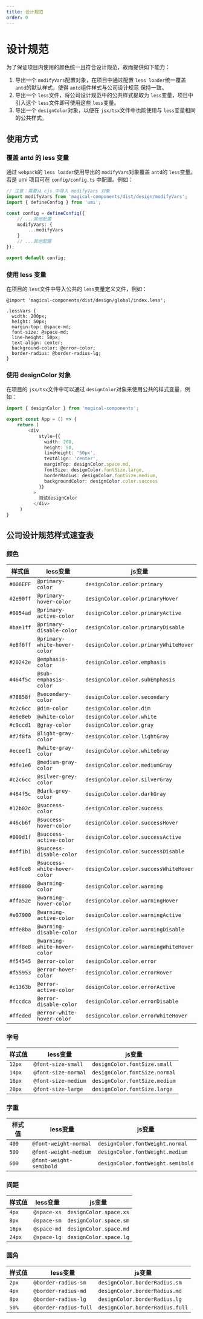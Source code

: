```yaml
---
title: 设计规范
order: 0
---
```

# 设计规范

为了保证项目内使用的颜色统一且符合设计规范，故而提供如下能力：

1. 导出一个 `modifyVars`配置对象，在项目中通过配置 `less loader`统一覆盖 `antd`的默认样式，使得 `antd`组件样式与公司设计规范 保持一致。
2. 导出一个 `less`文件，将公司设计规范中的公共样式提取为 `less`变量，项目中引入这个 `less`文件即可使用这些 `less`变量。
3. 导出一个 `designColor`对象，以便在 `jsx/tsx`文件中也能使用与 `less`变量相同的公共样式。

## 使用方式

### 覆盖 antd 的 less 变量

通过 `webpack`的 `less loader`使用导出的 `modifyVars`对象覆盖 `antd`的 `less`变量。若是 umi 项目可在 `config/config.ts` 中配置。例如：

```typescript
// 注意：需要从 cjs 中导入 modifyVars 对象
import modifyVars from 'magical-components/dist/design/modifyVars';
import { defineConfig } from 'umi';

const config = defineConfig({
    // ...其他配置
    modifyVars: {
        ...modifyVars
    }
    // ...其他配置
});

export default config;
```

### 使用 less 变量

在项目的 `less`文件中导入公共的 `less`变量定义文件，例如：

```less
@import 'magical-components/dist/design/global/index.less';

.lessVars {
  width: 200px;
  height: 50px;
  margin-top: @space-md;
  font-size: @space-md;
  line-height: 50px;
  text-align: center;
  background-color: @error-color;
  border-radius: @border-radius-lg;
}
```

### 使用 designColor 对象

在项目的 `jsx/tsx`文件中可以通过 `designColor`对象来使用公共的样式变量，例如：

```typescript
import { designColor } from 'magical-components';

export const App = () => {
    return (
        <div
            style={{
              width: 200,
              height: 50,
              lineHeight: '50px',
              textAlign: 'center',
              marginTop: designColor.space.md,
              fontSize: designColor.fontSize.large,
              borderRadius: designColor.fontSize.medium,
              backgroundColor: designColor.color.success
            }}
          >
            测试designColor
          </div>
     )
}
```

## 公司设计规范样式速查表

### 颜色
|  样式值  | less变量                   | js变量                              |
| --------- | ---------------------------- | ------------------------------------- |
| `#006EFF` | `@primary-color`             | `designColor.color.primary`           |
| `#2e90ff` | `@primary-hover-color`       | `designColor.color.primaryHover`      |
| `#0054ad` | `@primary-active-color`      | `designColor.color.primaryActive`     |
| `#bae1ff` | `@primary-disable-color`     | `designColor.color.primaryDisable`    |
| `#e8f6ff` | `@primary-white-hover-color` | `designColor.color.primaryWhiteHover` |
| `#20242e` | `@emphasis-color`            | `designColor.color.emphasis`          |
| `#464f5c` | `@sub-emphasis-color`        | `designColor.color.subEmphasis`       |
| `#78858f` | `@secondary-color`           | `designColor.color.secondary`         |
| `#c2c6cc` | `@dim-color`                 | `designColor.color.dim`               |
| `#e6e8eb` | `@white-color`               | `designColor.color.white`             |
| `#c9ccd1` | `@gray-color`                | `designColor.color.gray`              |
| `#f7f8fa` | `@light-gray-color`          | `designColor.color.lightGray`         |
| `#eceef1` | `@white-gray-color`          | `designColor.color.whiteGray`         |
| `#dfe1e6` | `@medium-gray-color`         | `designColor.color.mediumGray`        |
| `#c2c6cc` | `@silver-grey-color`         | `designColor.color.silverGray`        |
| `#464f5c` | `@dark-grey-color`           | `designColor.color.darkGray`          |
| `#12b02c` | `@success-color`             | `designColor.color.success`           |
| `#46cb6f` | `@success-hover-color`       | `designColor.color.successHover`      |
| `#009d1f` | `@success-active-color`      | `designColor.color.successActive`     |
| `#aff1b1` | `@success-disable-color`     | `designColor.color.successDisable`    |
| `#e8fce8` | `@success-white-hover-color` | `designColor.color.successWhiteHover` |
| `#ff8800` | `@warning-color`             | `designColor.color.warning`           |
| `#ffa52e` | `@warning-hover-color`       | `designColor.color.warningHover`      |
| `#e07000` | `@warning-active-color`      | `designColor.color.warningActive`     |
| `#ffe8ba` | `@warning-disable-color`     | `designColor.color.warningDisable`    |
| `#fff8e8` | `@warning-white-hover-color` | `designColor.color.warningWhiteHover` |
| `#f54545` | `@error-color`               | `designColor.color.error`             |
| `#f55953` | `@error-hover-color`         | `designColor.color.errorHover`        |
| `#c1363b` | `@error-active-color`        | `designColor.color.errorActive`       |
| `#fccdca` | `@error-disable-color`       | `designColor.color.errorDisable`      |
| `#ffeded` | `@error-white-hover-color`   | `designColor.color.errorWhiteHover`   |

### 字号
| 样式值 | less变量            | js变量                          |
| ------ | -------------------- | ------------------------------ |
| `12px` | `@font-size-small`   | `designColor.fontSize.small`   |
| `14px` | `@font-size-normal`  | `designColor.fontSize.normal`  |
| `16px` | `@font-size-medium`  | `designColor.fontSize.medium`  |
| `20px` | `@font-size-large`   | `designColor.fontSize.large`   |

### 字重
| 样式值 | less变量                | js变量                             |
| ------ | ----------------------- | --------------------------------- |
| `400`  | `@font-weight-normal`   | `designColor.fontWeight.normal`   |
| `500`  | `@font-weight-medium`   | `designColor.fontWeight.medium`   |
| `600`  | `@font-weight-semibold` | `designColor.fontWeight.semibold` |

### 间距
| 样式值  | less变量      | js变量                    |
| ------- | --------------| ------------------------ |
| `4px`   | `@space-xs`   | `designColor.space.xs`   |
| `8px`   | `@space-sm`   | `designColor.space.sm`   |
| `16px`  | `@space-md`   | `designColor.space.md`   |
| `24px`  | `@space-lg`   | `designColor.space.lg`   |

### 圆角
| 样式值  | less变量              | js变量                           |
| ------- | ----------------------| ------------------------------- |
| `2px`   | `@border-radius-sm`   | `designColor.borderRadius.sm`   |
| `4px`   | `@border-radius-md`   | `designColor.borderRadius.md`   |
| `8px`   | `@border-radius-lg`   | `designColor.borderRadius.lg`   |
| `50%`   | `@border-radius-full` | `designColor.borderRadius.full` |

